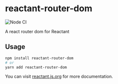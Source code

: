 # reactant-router-dom

![Node CI](https://github.com/unadlib/reactant/workflows/Node%20CI/badge.svg)

A react router dom for Reactant

## Usage

```sh
npm install reactant-router-dom
# or
yarn add reactant-router-dom
```

You can visit [reactant.js.org](https://reactant.js.org/) for more documentation.

